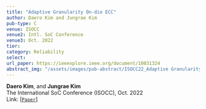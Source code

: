 ```yaml
---
title: "Adaptive Granularity On-die ECC"
author: Daero Kim and Jungrae Kim
pub-type: C
venue: ISOCC
venue2: Intl. SoC Conference
venue3: Oct. 2022
tier:
category: Reliability
select:
url_paper: https://ieeexplore.ieee.org/document/10031324
abstract_img: "/assets/images/pub-abstract/ISOCC22_Adaptive Granularity On-die ECC.png"
---
```


**Daero Kim**, and **Jungrae Kim** <br>
The International SoC Conference (ISOCC), Oct. 2022 <br>
Link: [[```Paper```](https://ieeexplore.ieee.org/document/10031324)]
